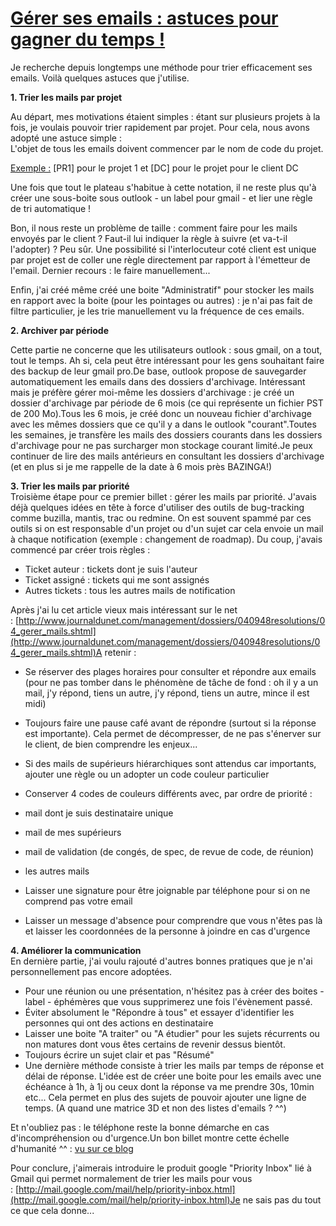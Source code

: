 # [Gérer ses emails : astuces pour gagner du temps !](https://bazinga-unit.blogspot.com/2011/01/gerer-ses-emails-astuces-pour-gagner-du.html)

Je recherche depuis longtemps une méthode pour trier efficacement ses emails. Voilà quelques astuces que j'utilise.  

**1\. Trier les mails par projet**  

Au départ, mes motivations étaient simples : étant sur plusieurs projets à la fois, je voulais pouvoir trier rapidement par projet. Pour cela, nous avons adopté une astuce simple :  
L'objet de tous les emails doivent commencer par le nom de code du projet.  

<u>Exemple :</u> [PR1] pour le projet 1 et [DC] pour le projet pour le client DC  

Une fois que tout le plateau s'habitue à cette notation, il ne reste plus qu'à créer une sous-boite sous outlook - un label pour gmail - et lier une règle de tri automatique !  

Bon, il nous reste un problème de taille : comment faire pour les mails envoyés par le client ? Faut-il lui indiquer la règle à suivre (et va-t-il l'adopter) ? Peu sûr. Une possibilité si l'interlocuteur coté client est unique par projet est de coller une règle directement par rapport à l'émetteur de l'email. Dernier recours : le faire manuellement...  

Enfin, j'ai créé même créé une boite "Administratif" pour stocker les mails en rapport avec la boite (pour les pointages ou autres) : je n'ai pas fait de filtre particulier, je les trie manuellement vu la fréquence de ces emails.  

**2\. Archiver par période**  

Cette partie ne concerne que les utilisateurs outlook : sous gmail, on a tout, tout le temps. Ah si, cela peut être intéressant pour les gens souhaitant faire des backup de leur gmail pro.De base, outlook propose de sauvegarder automatiquement les emails dans des dossiers d'archivage. Intéressant mais je préfère gérer moi-même les dossiers d'archivage : je créé un dossier d'archivage par période de 6 mois (ce qui représente un fichier PST de 200 Mo).Tous les 6 mois, je créé donc un nouveau fichier d'archivage avec les mêmes dossiers que ce qu'il y a dans le outlook "courant".Toutes les semaines, je transfère les mails des dossiers courants dans les dossiers d'archivage pour ne pas surcharger mon stockage courant limité.Je peux continuer de lire des mails antérieurs en consultant les dossiers d'archivage (et en plus si je me rappelle de la date à 6 mois près BAZINGA!)  

**3\. Trier les mails par priorité**  
Troisième étape pour ce premier billet : gérer les mails par priorité. J'avais déjà quelques idées en tête à force d'utiliser des outils de bug-tracking comme buzilla, mantis, trac ou redmine. On est souvent spammé par ces outils si on est responsable d'un projet ou d'un sujet car cela envoie un mail à chaque notification (exemple : changement de roadmap). Du coup, j'avais commencé par créer trois règles :

*   Ticket auteur : tickets dont je suis l'auteur
*   Ticket assigné : tickets qui me sont assignés
*   Autres tickets : tous les autres mails de notification

Après j'ai lu cet article vieux mais intéressant sur le net : [http://www.journaldunet.com/management/dossiers/040948resolutions/04_gerer_mails.shtml](http://www.journaldunet.com/management/dossiers/040948resolutions/04_gerer_mails.shtml)A retenir : 

*   Se réserver des plages horaires pour consulter et répondre aux emails (pour ne pas tomber dans le phénomène de tâche de fond : oh il y a un mail, j'y répond, tiens un autre, j'y répond, tiens un autre, mince il est midi)
*   Toujours faire une pause café avant de répondre (surtout si la réponse est importante). Cela permet de décompresser, de ne pas s'énerver sur le client, de bien comprendre les enjeux...
*   Si des mails de supérieurs hiérarchiques sont attendus car importants, ajouter une règle ou un adopter un code couleur particulier
*   Conserver 4 codes de couleurs différents avec, par ordre de priorité :

*   mail dont je suis destinataire unique
*   mail de mes supérieurs
*   mail de validation (de congés, de spec, de revue de code, de réunion)
*   les autres mails

*   Laisser une signature pour être joignable par téléphone pour si on ne comprend pas votre email
*   Laisser un message d'absence pour comprendre que vous n'êtes pas là et laisser les coordonnées de la personne à joindre en cas d'urgence

**4\. Améliorer la communication**  
En dernière partie, j'ai voulu rajouté d'autres bonnes pratiques que je n'ai personnellement pas encore adoptées.

*   Pour une réunion ou une présentation, n'hésitez pas à créer des boites - label - éphémères que vous supprimerez une fois l'évènement passé.
*   Éviter absolument le "Répondre à tous" et essayer d'identifier les personnes qui ont des actions en destinataire
*   Laisser une boite "A traiter" ou "A étudier" pour les sujets récurrents ou non matures dont vous êtes certains de revenir dessus bientôt.
*   Toujours écrire un sujet clair et pas "Résumé" 
*   Une dernière méthode consiste à trier les mails par temps de réponse et délai de réponse. L'idée est de créer une boite pour les emails avec une échéance à 1h, à 1j ou ceux dont la réponse va me prendre 30s, 10min etc... Cela permet en plus des sujets de pouvoir ajouter une ligne de temps. (A quand une matrice 3D et non des listes d'emails ? ^^)

Et n'oubliez pas : le téléphone reste la bonne démarche en cas d'incompréhension ou d'urgence.Un bon billet montre cette échelle d'humanité ^^ : [vu sur ce blog](http://www.insideit.fr/post/2009/12/18/Moyens-de-communication%2C-entre-efficacit%C3%A9-et-compl%C3%A9tude-%3A-L-%C3%A9chelle-d-humanit%C3%A9)

Pour conclure, j'aimerais introduire le produit google "Priority Inbox" lié à Gmail qui permet normalement de trier les mails pour vous : [http://mail.google.com/mail/help/priority-inbox.html](http://mail.google.com/mail/help/priority-inbox.html)Je ne sais pas du tout ce que cela donne...